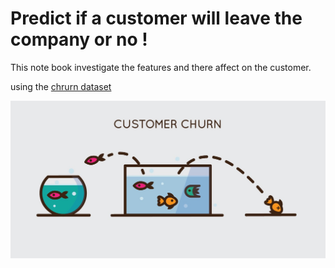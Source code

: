 # Predict if a customer will leave the company or no !

This note book investigate the features and there affect on the customer.

using the [chrurn dataset](https://www.kaggle.com/filemide/churns#churn_train.csv)

![churn](chrun.jpeg)
